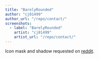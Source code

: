 ```yaml
---
title: "BarelyRounded"
author: "cj81499"
author_url: "/repo/contact/"
screenshots:
  - label: "BarelyRounded"
    artist: "cj81499"
    artist_url: "/repo/contact/"
---
```


Icon mask and shadow requested on [reddit](https://www.reddit.com/r/iOSthemes/comments/3nrehu/question_can_somebody_make_this_android_type_icon).
